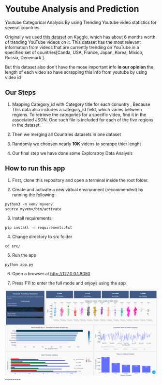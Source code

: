 Youtube Analysis and Prediction 
==============================

 Youtube Categorical Analysis By using Trending Youtube video statistics for several countries

 Originally  we used  [this dataset](https://www.kaggle.com/datasnaek/youtube-new) on Kaggle, which has about 6 months worth of trending YouTube videos on it. This dataset has the most relevant information from videos that are currently trending on YouTube in a specified set of countries[Canda, USA, France, Japan, Korea, Mixico, Russia, Denemark ].

 But this dataset also don't have the mose important info __in our opinion__ the length of each video so have scrapping this info from youtube by using video id

Our Steps
------------
1. Mapping  Category_id with Category title for each conuntry , Because This data also includes a category_id field, which varies between regions. To retrieve the categories for a specific video, find it in the associated JSON. One such file is included for each of the five regions in the dataset. 

2. Then we merging all Countries datasets in one dataset

3. Randomly we choosen nearly __10K__ videos to scrappe thier lenght 

4. Our final step we have done some Exploratroy Data Analysis 


How to run this app
------------
1. First, clone this repository and open a terminal inside the root folder.

2. Create and activate a new virtual environment (recommended) by running the following:
```
python3 -m venv myvenv
source myvenv/bin/activate
```

3. Install requirements
```
pip install -r requirements.txt
```

4. Change directory to src folder

```
cd src/
```

5. Run the app
```
python app.py

```

6. Open a browser at http://127.0.0.1:8050


7. Press F11 to enter the full mode and enjoys using the app 



<img src = './src/assets/dash.png'>
--------




